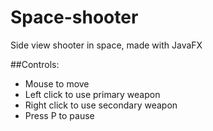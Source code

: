 # Space-shooter
Side view shooter in space, made with JavaFX

##Controls:
* Mouse to move
* Left click to use primary weapon
* Right click to use secondary weapon
* Press P to pause
